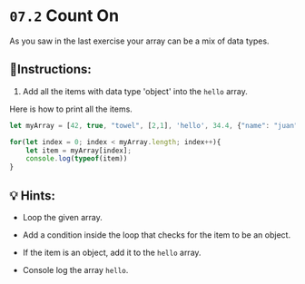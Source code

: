 # `07.2` Count On

As you saw in the last exercise your array can be a mix of data types.

## 📝Instructions:

1. Add all the items with data type 'object' into the `hello` array.

Here is how to print all the items.

```js
let myArray = [42, true, "towel", [2,1], 'hello', 34.4, {"name": "juan"}];

for(let index = 0; index < myArray.length; index++){
    let item = myArray[index];
    console.log(typeof(item))
}
```

## 💡 Hints:

+ Loop the given array.

+ Add a condition inside the loop that checks for the item to be an object.

+ If the item is an object, add it to the `hello` array.

+ Console log the array `hello`.
